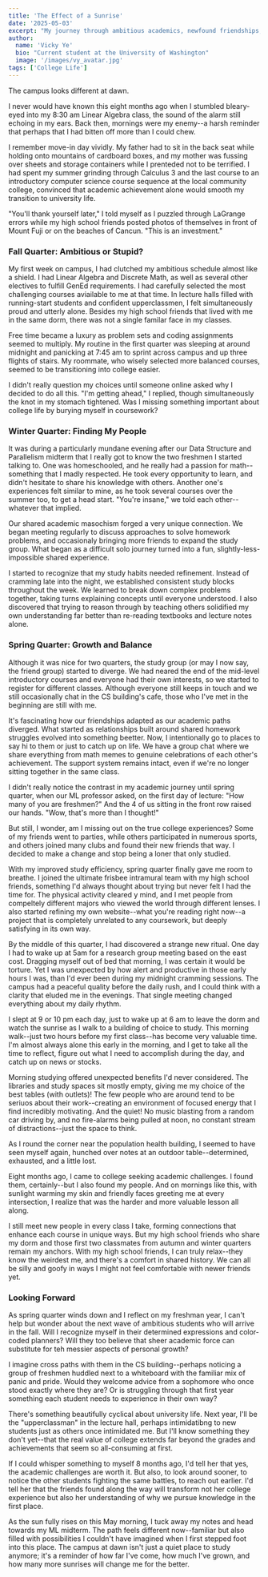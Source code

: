 ```yaml
---
title: 'The Effect of a Sunrise'
date: '2025-05-03'
excerpt: "My journey through ambitious academics, newfound friendships, and the discovery that college's greatest lessons often happen outside the classroom..."
author:
  name: 'Vicky Ye'
  bio: "Current student at the University of Washington"
  image: '/images/vy_avatar.jpg'
tags: ['College Life']
---
```


The campus looks different at dawn.

I never would have known this eight months ago when I stumbled bleary-eyed into my 8:30 am Linear Algebra class, the sound of the alarm still echoing in my ears. Back then, mornings were my enemy--a harsh reminder that perhaps that I had bitten off more than I could chew. 

I remember move-in day vividly. My father had to sit in the back seat while holding onto mountains of cardboard boxes, and my mother was fussing over sheets and storage containers while I prenteded not to be terrified. I had spent my summer grinding through Calculus 3 and the last course to an introductory computer science course sequence at the local community college, convinced that academic achievement alone would smooth my transition to university life.

"You'll thank yourself later," I told myself as I puzzled through LaGrange errors while my high school friends posted photos of themselves in front of Mount Fuji or on the beaches of Cancun. "This is an investment."


### Fall Quarter: Ambitious or Stupid?

My first week on campus, I had clutched my ambitious schedule almost like a shield. I had Linear Algebra and Discrete Math, as well as several other electives to fulfill GenEd requirements. I had carefully selected the most challenging courses aviailable to me at that time. In lecture halls filled with running-start students and confident upperclassmen, I felt simultaneously proud and utterly alone. Besides my high school friends that lived with me in the same dorm, there was not a single familar face in my classes. 

Free time became a luxury as problem sets and coding assignments seemed to multiply. My routine in the first quarter was sleeping at around midnight and panicking at 7:45 am to sprint across campus and up three flights of stairs. My roommate, who wisely selected more balanced courses, seemed to be transitioning into college easier. 

I didn't really question my choices until someone online asked why I decided to do all this. "I'm getting ahead," I replied, though simultaneously the knot in my stomach tightened. Was I missing something important about college life by burying myself in coursework?

### Winter Quarter: Finding My People

It was during a particularly mundane evening after our Data Structure and Parallelism midterm that I really got to know the two freshmen I started talking to. One was homeschooled, and he really had a passion for math--something that I madly respected. He took every opportunity to learn, and didn't hesitate to share his knowledge with others. Another one's experiences felt similar to mine, as he took several courses over the summer too, to get a head start. "You're insane," we told each other--whatever that implied.  

Our shared academic masochism forged a very unique connection. We began meeting regularly to discuss approaches to solve homework problems, and occasionaly bringing more friends to expand the study group. What began as a difficult solo journey turned into a fun, slightly-less-impossible shared experience. 

I started to recognize that my study habits needed refinement. Instead of cramming late into the night, we established consistent study blocks throughout the week. We learned to break down complex problems together, taking turns explaining concepts until everyone understood. I also discovered that trying to reason through by teaching others solidified my own understanding far better than re-reading textbooks and lecture notes alone. 


### Spring Quarter: Growth and Balance

Although it was nice for two quarters, the study group (or may I now say, the friend group) started to diverge. We had neared the end of the mid-level introductory courses and everyone had their own interests, so we started to register for different classes. Although everyone still keeps in touch and we still occasionally chat in the CS building's cafe, those who I've met in the beginning are still with me. 

It's fascinating how our friendships adapted as our academic paths diverged. What started as relationships built around shared homework struggles evolved into something beetter. Now, I intentionally go to places to say hi to them or just to catch up on life. We have a group chat where we share everything from math memes to genuine celebrations of each other's achievement. The support system remains intact, even if we're no longer sitting together in the same class. 

I didn't really notice the contrast in my academic journey until spring quarter, when our ML professor asked, on the first day of lecture: "How many of you are freshmen?" And the 4 of us sitting in the front row raised our hands. "Wow, that's more than I thought!"

But still, I wonder, am I missing out on the true college experiences? Some of my friends went to parties, while others participated in numerous sports, and others joined many clubs and found their new friends that way. I decided to make a change and stop being a loner that only studied. 

With my improved study efficiency, spring quarter finally gave me room to breathe. I joined the ultimate frisbee intramural team with my high school friends, something I'd always thought about trying but never felt I had the time for. The physical activity cleared y mind, and I met people from compeltely different majors who viewed the world through different lenses. I also started refining my own website--what you're reading right now--a project that is completely unrelated to any coursework, but deeply satisfying in its own way. 

By the middle of this quarter, I had discovered a strange new ritual. One day I had to wake up at 5am for a research group meeting based on the east cost. Dragging myself out of bed that morning, I was certain it would be torture. Yet I was unexpected by how alert and productive in those early hours I was, than I'd ever been during my midnight cramming sessions. The campus had a peaceful quality before the daily rush, and I could think with a clarity that eluded me in the evenings. That single meeting changed everything about my daily rhythm. 

I slept at 9 or 10 pm each day, just to wake up at 6 am to leave the dorm and watch the sunrise as I walk to a building of choice to study. This morning walk--just two hours before my first class--has become very valuable time. I'm almost always alone this early in the morning, and I get to take all the time to reflect, figure out what I need to accomplish during the day, and catch up on news or stocks. 

Morning studying offered unexpected benefits I'd never considered. The libraries and study spaces sit mostly empty, giving me my choice of the best tables (with outlets)! The few people who are around tend to be seriuos about their work--creating an environment of focused energy that I find incredibly motivating. And the quiet! No music blasting from a random car driving by, and no fire-alarms being pulled at noon, no constant stream of distractions--just the space to think.

As I round the corner near the population health building, I seemed to have seen myself again, hunched over notes at an outdoor table--determined, exhausted, and a little lost. 

Eight months ago, I came to college seeking academic challenges. I found them, certainly--but I also found my people. And on mornings like this, with sunlight warming my skin and friendly faces greeting me at every intersection, I realize that was the harder and more valuable lesson all along. 

I still meet new people in every class I take, forming connections that enhance each course in unique ways. But my high school friends who share my dorm and those first two classmates from autumn and winter quarters remain my anchors. With my high school friends, I can truly relax--they know the weirdest me, and there's a comfort in shared history. We can all be silly and goofy in ways I might not feel comfortable with newer friends yet. 

### Looking Forward

As spring quarter winds down and I reflect on my freshman year, I can't help but wonder about the next wave of ambitious students who will arrive in the fall. Will I recognize myself in their determined expressions and color-coded planners? Will they too believe that sheer academic force can substitute for teh messier aspects of personal growth?

I imagine cross paths with them in the CS building--perhaps noticing a group of freshmen huddled next to a whiteboard with the familiar mix of panic and pride. Would they welcome advice from a sophomore who once stood exactly where they are? Or is struggling through that first year something each student needs to experience in their own way?

There's something beautifully cyclical about university life. Next year, I'll be the "upperclassman" in the lecture hall, perhaps intimidatibng to new students just as others once intimidated me. But I'll know something they don't yet--that the real value of college extends far beyond the grades and achievements that seem so all-consuming at first.

If I could whisper something to myself 8 months ago, I'd tell her that yes, the academic challenges are worth it. But also, to look around sooner, to notice the other students fighting the same battles, to reach out earlier. I'd tell her that the friends found along the way will transform not her college experience but also her understanding of why we pursue knowledge in the first place.

As the sun fully rises on this May morning, I tuck away my notes and head towards my ML midterm. The path feels different now--familiar but also filled with possibilities I couldn't have imagined when I first stepped foot into this place. The campus at dawn isn't just a quiet place to study anymore; it's a reminder of how far I've come, how much I've grown, and how many more sunrises will change me for the better.

